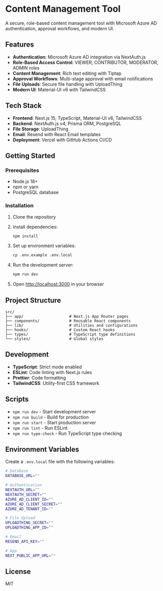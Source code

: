 # Content Management Tool

A secure, role-based content management tool with Microsoft Azure AD authentication, approval workflows, and modern UI.

## Features

- **Authentication**: Microsoft Azure AD integration via NextAuth.js
- **Role-Based Access Control**: VIEWER, CONTRIBUTOR, MODERATOR, ADMIN roles
- **Content Management**: Rich text editing with Tiptap
- **Approval Workflows**: Multi-stage approval with email notifications
- **File Uploads**: Secure file handling with UploadThing
- **Modern UI**: Material-UI v6 with TailwindCSS

## Tech Stack

- **Frontend**: Next.js 15, TypeScript, Material-UI v6, TailwindCSS
- **Backend**: NextAuth.js v4, Prisma ORM, PostgreSQL
- **File Storage**: UploadThing
- **Email**: Resend with React Email templates
- **Deployment**: Vercel with GitHub Actions CI/CD

## Getting Started

### Prerequisites

- Node.js 18+
- npm or yarn
- PostgreSQL database

### Installation

1. Clone the repository
2. Install dependencies:
   ```bash
   npm install
   ```

3. Set up environment variables:
   ```bash
   cp .env.example .env.local
   ```

4. Run the development server:
   ```bash
   npm run dev
   ```

5. Open [http://localhost:3000](http://localhost:3000) in your browser

## Project Structure

```
src/
├── app/                    # Next.js App Router pages
├── components/             # Reusable React components
├── lib/                    # Utilities and configurations
├── hooks/                  # Custom React hooks
├── types/                  # TypeScript type definitions
└── styles/                 # Global styles
```

## Development

- **TypeScript**: Strict mode enabled
- **ESLint**: Code linting with Next.js rules
- **Prettier**: Code formatting
- **TailwindCSS**: Utility-first CSS framework

## Scripts

- `npm run dev` - Start development server
- `npm run build` - Build for production
- `npm run start` - Start production server
- `npm run lint` - Run ESLint
- `npm run type-check` - Run TypeScript type checking

## Environment Variables

Create a `.env.local` file with the following variables:

```bash
# Database
DATABASE_URL=""

# Authentication
NEXTAUTH_URL=""
NEXTAUTH_SECRET=""
AZURE_AD_CLIENT_ID=""
AZURE_AD_CLIENT_SECRET=""
AZURE_AD_TENANT_ID=""

# File Upload
UPLOADTHING_SECRET=""
UPLOADTHING_APP_ID=""

# Email
RESEND_API_KEY=""

# App
NEXT_PUBLIC_APP_URL=""
```

## License

MIT 